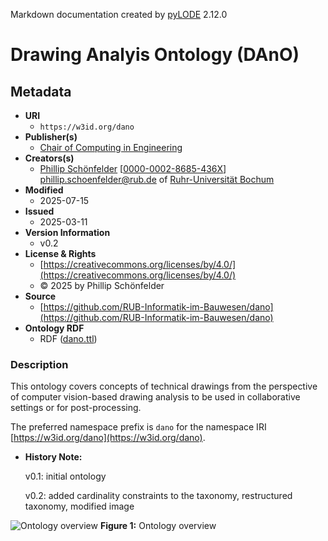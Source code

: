 Markdown documentation created by [pyLODE](http://github.com/rdflib/pyLODE) 2.12.0

# Drawing Analyis Ontology (DAnO)

## Metadata
* **URI**
  * `https://w3id.org/dano`
* **Publisher(s)**
  * [Chair of Computing in Engineering](http://www.inf.bi.rub.de)
* **Creators(s)**
  * [Phillip Schönfelder](https://orcid.org/0000-0002-8685-436X)
    [[0000-0002-8685-436X](https://orcid.org/0000-0002-8685-436X)]
    [phillip.schoenfelder@rub.de](phillip.schoenfelder@rub.de) of [Ruhr-Universität Bochum](https://www.inf.bi.ruhr-uni-bochum.de/iib/lehrstuhl/mitarbeiter/phillip_schoenfelder.html.en)
* **Modified**
  * 2025-07-15
* **Issued**
  * 2025-03-11
* **Version Information**
  * v0.2
* **License &amp; Rights**
  * [https://creativecommons.org/licenses/by/4.0/](https://creativecommons.org/licenses/by/4.0/)
  * &copy; 2025 by Phillip Schönfelder
* **Source**
  * [https://github.com/RUB-Informatik-im-Bauwesen/dano](https://github.com/RUB-Informatik-im-Bauwesen/dano)
* **Ontology RDF**
  * RDF ([dano.ttl](turtle))
### Description
This ontology covers concepts of technical drawings from the perspective of computer vision-based drawing analysis to be used in collaborative settings or for post-processing.

The preferred namespace prefix is `dano` for the namespace IRI [https://w3id.org/dano](https://w3id.org/dano).

* **History Note:**   

  v0.1: initial ontology
  
  v0.2: added cardinality constraints to the taxonomy, restructured taxonomy, modified image
 
![Ontology overview](https://rub-informatik-im-bauwesen.github.io/dano/dano.png?v=0 "Ontology overview")
**Figure 1:** Ontology overview
